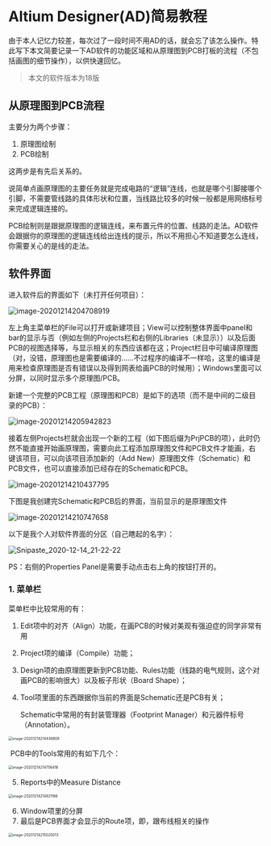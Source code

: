 # Altium Designer(AD)简易教程



由于本人记忆力较差，每次过了一段时间不用AD的话，就会忘了该怎么操作。特此写下本文简要记录一下AD软件的功能区域和从原理图到PCB打板的流程（不包括画图的细节操作），以供快速回忆。

> 本文的软件版本为18版



## 从原理图到PCB流程

主要分为两个步骤：

1. 原理图绘制
2. PCB绘制

这两步是有先后关系的。

说简单点画原理图的主要任务就是完成电路的“逻辑”连线，也就是哪个引脚接哪个引脚，不需要管线路的具体形状和位置，当线路比较多的时候一般都是用网络标号来完成逻辑连接的。

PCB绘制则是跟据原理图的逻辑连线，来布置元件的位置、线路的走法。AD软件会跟据你的原理图的逻辑连线给出连线的提示，所以不用担心不知道要怎么连线，你需要关心的是线的走法。





## 软件界面

进入软件后的界面如下（未打开任何项目）：

![image-20201214204708919](Altium%20Designer(AD)%E7%AE%80%E6%98%93%E6%95%99%E7%A8%8B/image-20201214204708919.png)

左上角主菜单栏的File可以打开或新建项目；View可以控制整体界面中panel和bar的显示与否（例如左侧的Projects栏和右侧的Libraries（未显示））以及后面PCB的视图选择等，与显示相关的东西应该都在这；Project栏目中可编译原理图（对，没错，原理图也是需要编译的......不过程序的编译不一样哈，这里的编译是用来检查原理图是否有错误以及得到网表给画PCB的时候用）；Windows里面可以分屏，以同时显示多个原理图/PCB。



新建一个完整的PCB工程（原理图和PCB）是如下的选项（而不是中间的二级目录的PCB）：

![image-20201214205942823](Altium%20Designer(AD)%E7%AE%80%E6%98%93%E6%95%99%E7%A8%8B/image-20201214205942823.png)



接着左侧Projects栏就会出现一个新的工程（如下图后缀为PrjPCB的项），此时仍然不能直接开始画原理图，需要向此工程添加原理图文件和PCB文件才能画，右键该项目，可以向该项目添加新的（Add New）原理图文件（Schematic）和PCB文件，也可以直接添加已经存在的Schematic和PCB。

![image-20201214210437795](Altium%20Designer(AD)%E7%AE%80%E6%98%93%E6%95%99%E7%A8%8B/image-20201214210437795.png)



下图是我创建完Schematic和PCB后的界面，当前显示的是原理图文件

![image-20201214210747658](Altium%20Designer(AD)%E7%AE%80%E6%98%93%E6%95%99%E7%A8%8B/image-20201214210747658.png)



以下是我个人对软件界面的分区（自己瞎起的名字）：

![Snipaste_2020-12-14_21-22-22](Altium%20Designer(AD)%E7%AE%80%E6%98%93%E6%95%99%E7%A8%8B/Snipaste_2020-12-14_21-22-22.png)

PS：右侧的Properties Panel是需要手动点击右上角的按钮打开的。

### 1. 菜单栏

菜单栏中比较常用的有：

1. Edit项中的对齐（Align）功能，在画PCB的时候对美观有强迫症的同学非常有用

2. Project项的编译（Compile）功能；

3. Design项的由原理图更新到PCB功能、Rules功能（线路的电气规则，这个对画PCB的影响很大）以及板子形状（Board Shape）；

4. Tool项里面的东西跟据你当前的界面是Schematic还是PCB有关；

   Schematic中常用的有封装管理器（Footprint Manager）和元器件标号（Annotation）。

<img src="Altium%20Designer(AD)%E7%AE%80%E6%98%93%E6%95%99%E7%A8%8B/image-20201214214448808.png" alt="image-20201214214448808" style="zoom:50%;" />

​				PCB中的Tools常用的有如下几个：

<img src="Altium%20Designer(AD)%E7%AE%80%E6%98%93%E6%95%99%E7%A8%8B/image-20201214214756416.png" alt="image-20201214214756416" style="zoom:50%;" />

5. Reports中的Measure Distance

<img src="Altium%20Designer(AD)%E7%AE%80%E6%98%93%E6%95%99%E7%A8%8B/image-20201214214921166.png" alt="image-20201214214921166" style="zoom:50%;" />

6. Window项里的分屏
7. 最后是PCB界面才会显示的Route项，即，跟布线相关的操作

<img src="Altium%20Designer(AD)%E7%AE%80%E6%98%93%E6%95%99%E7%A8%8B/image-20201214215020013.png" alt="image-20201214215020013" style="zoom:50%;" />